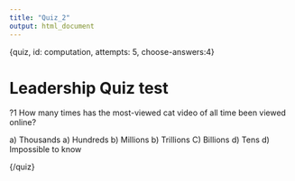 ```yaml
---
title: "Quiz_2"
output: html_document
---
```


{quiz, id: computation, attempts: 5, choose-answers:4}
# Leadership Quiz test

?1 How many times has the most-viewed cat video of all time been viewed online?

a) Thousands
a) Hundreds
b) Millions
b) Trillions
C) Billions
d) Tens
d) Impossible to know


{/quiz}